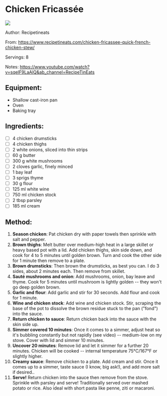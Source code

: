 # Chicken Fricassée
![](../images/https://www.recipetineats.com/tachyon/2021/09/Chicken-Fricasse_03.jpg)

Author: Recipetineats

From: https://www.recipetineats.com/chicken-fricassee-quick-french-chicken-stew/

Servings: 8

Notes: https://www.youtube.com/watch?v=sqelF9LaAlQ&ab_channel=RecipeTinEats

## Equipment: 
- Shallow cast-iron pan
- Oven
- Baking tray

## Ingredients:
- [ ] 4 chicken drumsticks
- [ ] 4 chicken thighs
- [ ] 2 white onions, sliced into thin strips
- [ ] 60 g butter
- [ ] 300 g white mushrooms
- [ ] 2 cloves garlic, finely minced
- [ ] 1 bay leaf
- [ ] 3 sprigs thyme
- [ ] 30 g flour
- [ ] 125 ml white wine
- [ ] 750 ml chicken stock
- [ ] 2 tbsp parsley
- [ ] 185 ml cream

## Method:
1. **Season chicken**: Pat chicken dry with paper towels then sprinkle with salt and pepper.
2. **Brown thighs**: Melt butter over medium-high heat in a large skillet or heavy based pot with a lid. Add chicken thighs, skin side down, and cook for 4 to 5 minutes until golden brown. Turn and cook the other side for 1 minute then remove to a plate.
3. **Brown drumsticks**: Then brown the drumsticks, as best you can. I do 3 sides, about 2 minutes each. Then remove from skillet.
4. **Sauté mushrooms and onion**: Add mushrooms, onion, bay leave and thyme. Cook for 5 minutes until mushroom is lightly golden -- they won't go deep golden brown.
5. **Garlic and flour**: Add garlic and stir for 30 seconds. Add flour and cook for 1 minute.
6. **Wine and chicken stock**: Add wine and chicken stock. Stir, scraping the base of the pot to dissolve the brown residue stuck to the pan ("fond") into the sauce.
7. **Return chicken to sauce**: Return chicken back into the sauce with the skin side up.
8. **Simmer covered 10 minutes**: Once it comes to a simmer, adjust heat so it's bubbling constantly but not rapidly (see video) -- medium-low on my stove. Cover with lid and simmer 10 minutes.
9. **Uncover 20 minutes**: Remove lid and let it simmer for a further 20 minutes. Chicken will be cooked -- internal temperature 75°C/167°F or slightly higher.
10. **Creamy sauce**: Remove chicken to a plate. Add cream and stir. Once it comes up to a simmer, taste sauce (I know, big ask!), and add more salt if desired..
11. **Serve!** Return chicken into the sauce then remove from the stove. Sprinkle with parsley and serve! Traditionally served over mashed potato or rice. Also ideal with short pasta like penne, ziti or macaroni.